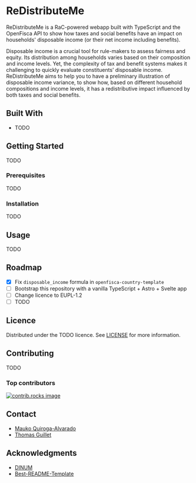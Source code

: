 # ReDistributeMe

ReDistributeMe is a RaC-powered webapp built with TypeScript and the OpenFisca
API to show how taxes and social benefits have an impact on households'
disposable income (or their net income including benefits).

Disposable income is a crucial tool for rule-makers to assess fairness and equity. 
Its distribution among households varies based on their composition and income 
levels. Yet, the complexity of tax and benefit systems makes it challenging to 
quickly evaluate constituents’ disposable income. ReDistributeMe aims to help you
to have a preliminary illustration of disposable income variance, to show how, 
based on different household compositions and income levels, it has a 
redistributive impact influenced by both taxes and social benefits.

## Built With

- TODO

## Getting Started

TODO

### Prerequisites

TODO

### Installation

TODO

## Usage

TODO

## Roadmap

- [x] Fix `disposable_income` formula in `openfisca-country-template`
- [ ] Bootstrap this repository with a vanilla TypeScript + Astro + Svelte app
- [ ] Change licence to EUPL-1.2
- [ ] TODO

## Licence

Distributed under the TODO licence. See [LICENSE](LICENSE) for more information.

## Contributing

TODO

### Top contributors

<a href="https://github.com/redte-ch/ReDistributeMe/graphs/contributors">
  <img src="https://contrib.rocks/image?repo=redte-ch/ReDistributeMe" alt="contrib.rocks image" />
</a>

## Contact

- [Mauko Quiroga-Alvarado](https://www.linkedin.com/in/maukoquiroga/)
- [Thomas Guillet](https://www.linkedin.com/in/thomasguillet1234/)

## Acknowledgments

- [DINUM](https://www.numerique.gouv.fr/)
- [Best-README-Template](https://github.com/othneildrew/Best-README-Template)
